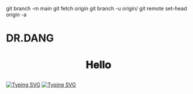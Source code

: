 git branch -m main <BRANCH>
git fetch origin
git branch -u origin/<BRANCH> <BRANCH>
git remote set-head origin -a
# DR.DANG
<h1 align="center">
  <a target="_blank">
     
   
  𝐇𝐞𝐥𝐥𝐨   
   
    
  </a>
</h1>

[![Typing SVG](https://readme-typing-svg.herokuapp.com?color=FF0000&size=120&width=1250&height=350&lines=Hi+I'm+DR+DANG)](https://git.io/typing-svg) 
[![Typing SVG](https://readme-typing-svg.herokuapp.com?font=bold&color=FF0000&size=68&width=1250&height=180&lines=%E2%9E%AA+I'm+Bot+Developer;+%E2%9E%AA+I%E2%80%99m+Currently+Learning+Python+Pyrogram+%26+Telethon; )](https://git.io/typing-svg)

<br/>
<br/>
<a target="_blank">
   
